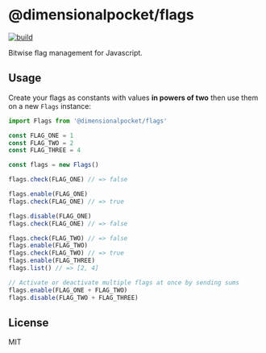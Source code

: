 # @dimensionalpocket/flags

[![build](https://github.com/dimensionalpocket/flags-js/actions/workflows/node.js.yml/badge.svg)](https://github.com/dimensionalpocket/flags-js/actions/workflows/node.js.yml)

Bitwise flag management for Javascript.

## Usage

Create your flags as constants with values **in powers of two** then use them on a new `Flags` instance:

```js
import Flags from '@dimensionalpocket/flags'

const FLAG_ONE = 1
const FLAG_TWO = 2
const FLAG_THREE = 4

const flags = new Flags()

flags.check(FLAG_ONE) // => false

flags.enable(FLAG_ONE)
flags.check(FLAG_ONE) // => true

flags.disable(FLAG_ONE)
flags.check(FLAG_ONE) // => false

flags.check(FLAG_TWO) // => false
flags.enable(FLAG_TWO)
flags.check(FLAG_TWO) // => true
flags.enable(FLAG_THREE)
flags.list() // => [2, 4]

// Activate or deactivate multiple flags at once by sending sums
flags.enable(FLAG_ONE + FLAG_TWO)
flags.disable(FLAG_TWO + FLAG_THREE)
```

## License

MIT
